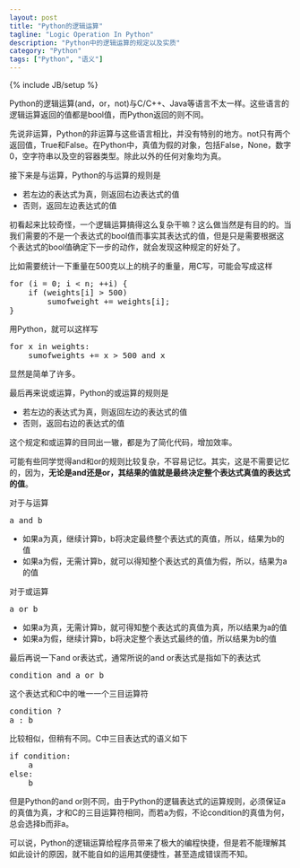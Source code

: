 ```yaml
---
layout: post
title: "Python的逻辑运算"
tagline: "Logic Operation In Python"
description: "Python中的逻辑运算的规定以及实质"
category: "Python"
tags: ["Python", "语义"]
---
```

{% include JB/setup %}

Python的逻辑运算(and，or，not)与C/C++、Java等语言不太一样。这些语言的逻辑运算返回的值都是bool值，而Python返回的则不同。

先说非运算，Python的非运算与这些语言相比，并没有特别的地方。not只有两个返回值，True和False。在Python中，真值为假的对象，包括False，None，数字0，空字符串以及空的容器类型。除此以外的任何对象均为真。

接下来是与运算，Python的与运算的规则是

* 若左边的表达式为真，则返回右边表达式的值
* 否则，返回左边表达式的值

初看起来比较奇怪，一个逻辑运算搞得这么复杂干嘛？这么做当然是有目的的。当我们需要的不是一个表达式的bool值而事实其表达式的值，但是只是需要根据这个表达式的bool值确定下一步的动作，就会发现这种规定的好处了。

比如需要统计一下重量在500克以上的桃子的重量，用C写，可能会写成这样
<pre class="brush: c">
for (i = 0; i < n; ++i) {
    if (weights[i] > 500)
        sumofweight += weights[i];
}
</pre>
用Python，就可以这样写
<pre class="brush: python">
for x in weights:
    sumofweights += x > 500 and x
</pre>
显然是简单了许多。

最后再来说或运算，Python的或运算的规则是

* 若左边的表达式为真，则返回左边的表达式的值
* 否则，返回右边的表达式的值

这个规定和或运算的目同出一辙，都是为了简化代码，增加效率。

可能有些同学觉得and和or的规则比较复杂，不容易记忆。其实，这是不需要记忆的，因为，**无论是and还是or，其结果的值就是最终决定整个表达式真值的表达式的值**。

对于与运算
<pre class="brush: python">a and b</pre>

* 如果a为真，继续计算b，b将决定最终整个表达式的真值，所以，结果为b的值
* 如果a为假，无需计算b，就可以得知整个表达式的真值为假，所以，结果为a的值
 
对于或运算
<pre class="brush: python">a or b</pre>

* 如果a为真，无需计算b，就可得知整个表达式的真值为真，所以结果为a的值
* 如果a为假，继续计算b，b将决定整个表达式最终的值，所以结果为b的值

最后再说一下and or表达式，通常所说的and or表达式是指如下的表达式
<pre class="brush: python">condition and a or b</pre>
这个表达式和C中的唯一一个三目运算符<pre class="brush: c">condition ? a : b</pre>比较相似，但稍有不同。C中三目表达式的语义如下
<pre class="brush: python">
if condition:
	a
else:
	b
</pre>
但是Python的and or则不同，由于Python的逻辑表达式的运算规则，必须保证a的真值为真，才和C的三目运算符相同，而若a为假，不论condition的真值为何，总会选择b而非a。

可以说，Python的逻辑运算给程序员带来了极大的编程快捷，但是若不能理解其如此设计的原因，就不能自如的运用其便捷性，甚至造成错误而不知。
